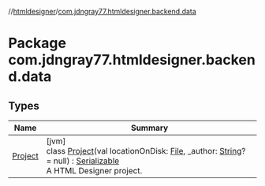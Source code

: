 //[htmldesigner](../../index.md)/[com.jdngray77.htmldesigner.backend.data](index.md)

# Package com.jdngray77.htmldesigner.backend.data

## Types

| Name | Summary |
|---|---|
| [Project](-project/index.md) | [jvm]<br>class [Project](-project/index.md)(val locationOnDisk: [File](https://docs.oracle.com/javase/8/docs/api/java/io/File.html), _author: [String](https://kotlinlang.org/api/latest/jvm/stdlib/kotlin/-string/index.html)? = null) : [Serializable](https://docs.oracle.com/javase/8/docs/api/java/io/Serializable.html)<br>A HTML Designer project. |
